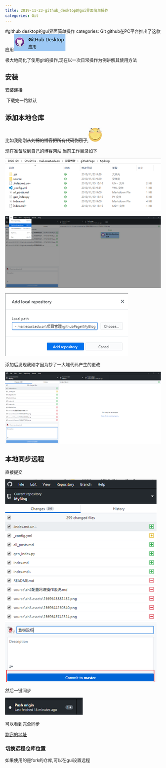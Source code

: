 ```yaml
---
title: 2019-11-23-github_desktop的gui界面简单操作
categories: Git
---
```

#github desktop的gui界面简单操作
categories: Git
github在PC平台推出了这款应用![1574471105559](2019-11-23-github_desktop%E7%9A%84gui%E7%95%8C%E9%9D%A2%E7%AE%80%E5%8D%95%E6%93%8D%E4%BD%9C/1574471105559.png)

极大地简化了使用git的操作,现在以一次日常操作为例讲解其使用方法

## 安装

[安装连接](https://desktop.github.com/)

​	下载完一路默认

## 添加本地仓库

比如我刚刚~~从刘锦的博客把所有代码剽窃了~~,![1574472839733](2019-11-23-github_desktop%E7%9A%84gui%E7%95%8C%E9%9D%A2%E7%AE%80%E5%8D%95%E6%93%8D%E4%BD%9C/1574472839733.png)

现在准备放到自己的博客网站.当前工作目录如下

![1574472951010](2019-11-23-github_desktop%E7%9A%84gui%E7%95%8C%E9%9D%A2%E7%AE%80%E5%8D%95%E6%93%8D%E4%BD%9C/1574472951010.png)

![1574473125827](2019-11-23-github_desktop%E7%9A%84gui%E7%95%8C%E9%9D%A2%E7%AE%80%E5%8D%95%E6%93%8D%E4%BD%9C/1574473125827.png)

![1574473163626](2019-11-23-github_desktop%E7%9A%84gui%E7%95%8C%E9%9D%A2%E7%AE%80%E5%8D%95%E6%93%8D%E4%BD%9C/1574473163626.png)

添加后发现我刚才因为抄了一大堆代码产生的更改

![1574473219593](2019-11-23-github_desktop%E7%9A%84gui%E7%95%8C%E9%9D%A2%E7%AE%80%E5%8D%95%E6%93%8D%E4%BD%9C/1574473219593.png)

## 本地同步远程

直接提交

![1574473383934](2019-11-23-github_desktop%E7%9A%84gui%E7%95%8C%E9%9D%A2%E7%AE%80%E5%8D%95%E6%93%8D%E4%BD%9C/1574473383934.png)

然后一键同步

![1574473671656](2019-11-23-github_desktop%E7%9A%84gui%E7%95%8C%E9%9D%A2%E7%AE%80%E5%8D%95%E6%93%8D%E4%BD%9C/1574473671656.png)

可以看到完全同步

[剽窃的地址](https://tianyilt.github.io/MyBlog/)

### 切换远程仓库位置

如果使用的是fork的仓库,可以在gui设置远程

